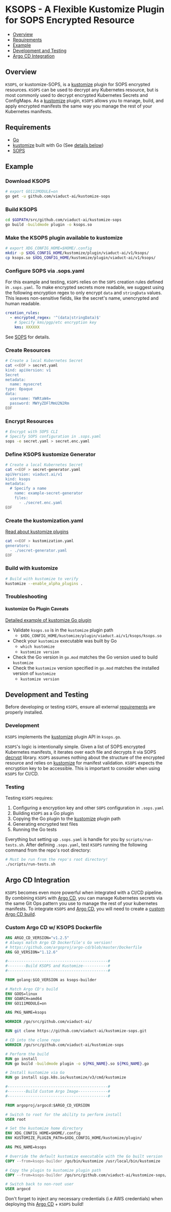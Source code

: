 # KSOPS - A Flexible Kustomize Plugin for SOPS Encrypted Resource

 - [Overview](#overview)
 - [Requirements](#requirements)
 - [Example](#example)
 - [Development and Testing](#development-and-testing)
 - [Argo CD Integration](#argo-cd-integration)


## Overview

`KSOPS`, or kustomize-SOPS, is a [kustomize](https://github.com/kubernetes-sigs/kustomize/) plugin for SOPS encrypted resources. `KSOPS` can be used to decrypt any Kubernetes resource, but is most commonly used to decrypt encrypted Kubernetes Secrets and ConfigMaps. As a [kustomize](https://github.com/kubernetes-sigs/kustomize/) plugin, `KSOPS` allows you to manage, build, and apply encrypted manifests the same way you manage the rest of your Kubernetes manifests.

## Requirements
- [Go](https://github.com/golang/go)
- [kustomize](https://github.com/kubernetes-sigs/kustomize/) built with Go (See [details below](#kustomize-go-plugin-caveats))
- [SOPS](https://github.com/mozilla/sops)

## Example

### Download KSOPS

```bash
# export GO111MODULE=on 
go get -u github.com/viaduct-ai/kustomize-sops
```

### Build KSOPS

```bash
cd $GOPATH/src/github.com/viaduct-ai/kustomize-sops
go build -buildmode plugin -o ksops.so
```

### Make the KSOPS plugin available to kustomize 

```bash
# export XDG_CONFIG_HOME=$HOME/.config
mkdir -p $XDG_CONFIG_HOME/kustomize/plugin/viaduct-ai/v1/ksops/
cp ksops.so $XDG_CONFIG_HOME/kustomize/plugin/viaduct-ai/v1/ksops/
```

### Configure SOPS via .sops.yaml
For this example and testing, `KSOPS` relies on the `SOPS` creation rules defined in `.sops.yaml`. To make encrypted secrets more readable, we suggest using the following encryption regex to only encrypt `data` and `stringData` values. This leaves non-sensitive fields, like the secret's name, unencrypted and human readable.

```yaml
creation_rules:
  - encrypted_regex: '^(data|stringData)$'
    # Specify kms/pgp/etc encryption key
    kms: XXXXXX
```


See [SOPS](https://github.com/mozilla/sops) for details.

### Create Resources

```bash
# Create a local Kubernetes Secret
cat <<EOF > secret.yaml
kind: apiVersion: v1
Secret
metadata:
  name: mysecret
type: Opaque
data:
  username: YWRtaW4=
  password: MWYyZDFlMmU2N2Rm
EOF
```

### Encrypt Resources

```bash
# Encrypt with SOPS CLI
# Specify SOPS configuration in .sops.yaml
sops -e secret.yaml > secret.enc.yaml
```

### Define KSOPS kustomize Generator
```bash
# Create a local Kubernetes Secret
cat <<EOF > secret-generator.yaml
apiVersion: viaduct.ai/v1
kind: ksops
metadata:
  # Specify a name
    name: example-secret-generator
    files:
      - ./secret.enc.yaml
EOF
```

### Create the kustomization.yaml
[Read about kustomize plugins](https://github.com/kubernetes-sigs/kustomize/blob/master/docs/plugins/README.md)

```bash
cat <<EOF > kustomization.yaml
generators: 
  - ./secret-generator.yaml
EOF
```

### Build with kustomize 

```bash
# Build with kustomize to verify
kustomize --enable_alpha_plugins . 
```

### Troubleshooting

#### kustomize Go Plugin Caveats 
[Detailed example of kustomize Go plugin](https://github.com/kubernetes-sigs/kustomize/blob/master/docs/plugins/goPluginGuidedExample.md)

- Validate `ksops.so` is in the `kustomize` plugin path 
    - `$XDG_CONFIG_HOME/kustomize/plugin/viaduct.ai/v1/ksops/ksops.so`
- Check your `kustomize` executable was built by Go 
    - `which kustomize`
    - `kustomize version`
- Check the Go version in `go.mod` matches the Go version used to build `kustomize`
- Check the `kustomize` version specified in `go.mod` matches the installed version of `kustomize`
    - `kustomize version`


## Development and Testing

Before developing or testing `KSOPS`, ensure all external [requirements](#requirements) are properly installed.

### Development
 
`KSOPS` implements the [kustomize](https://github.com/kubernetes-sigs/kustomize/) plugin API in `ksops.go`. 


`KSOPS`'s logic is intentionally simple. Given a list of SOPS encrypted Kubernetes manifests, it iterates over each file and decrypts it via SOPS [decrypt](https://godoc.org/go.mozilla.org/sops/decrypt) library. `KSOPS` assumes nothing about the structure of the encrypted resource and relies on [kustomize](https://github.com/kubernetes-sigs/kustomize/) for manifest validation. `KSOPS` expects the encryption key to be accessible. This is important to consider when using `KSOPS` for CI/CD.

### Testing

Testing `KSOPS` requires:

1. Configuring a encryption key and other `SOPS` configuration in `.sops.yaml`
2. Building `KSOPS` as a Go plugin
3. Copying the Go plugin to the [kustomize](https://github.com/kubernetes-sigs/kustomize/) plugin path
4. Generating encrypted test files
5. Running the Go tests

Everything but setting up `.sops.yaml` is handle for you by `scripts/run-tests.sh`. After defining `.sops.yaml`, test `KSOPS` running the following command from the repo's root directory:

```bash
# Must be run from the repo's root directory!
./scripts/run-tests.sh
```

## Argo CD Integration
 
`KSOPS` becomes even more powerful when integrated with a CI/CD pipeline. By combining `KSOPS` with [Argo CD](https://github.com/argoproj/argo-cd/), you can manage Kubernetes secrets via the same Git Ops pattern you use to manage the rest of your kubernetes manifests. To integrate `KSOPS` and [Argo CD](https://github.com/argoproj/argo-cd/), you will need to create a [custom Argo CD build](https://argoproj.github.io/argo-cd/operator-manual/custom_tools/#byoi-build-your-own-image). 

### Custom Argo CD w/ KSOPS Dockerfile
 
 ```Dockerfile
ARG ARGO_CD_VERSION="v1.2.5"
# Always match Argo CD Dockerfile's Go version!
# https://github.com/argoproj/argo-cd/blob/master/Dockerfile
ARG GO_VERSION="1.12.6"

#--------------------------------------------#
#--------Build KSOPS and Kustomize-----------#
#--------------------------------------------#

FROM golang:$GO_VERSION as ksops-builder

# Match Argo CD's build
ENV GOOS=linux
ENV GOARCH=amd64
ENV GO111MODULE=on

ARG PKG_NAME=ksops

WORKDIR /go/src/github.com/viaduct-ai/

RUN git clone https://github.com/viaduct-ai/kustomize-sops.git

# CD into the clone repo
WORKDIR /go/src/github.com/viaduct-ai/kustomize-sops

# Perform the build
RUN go install
RUN go build -buildmode plugin -o ${PKG_NAME}.so ${PKG_NAME}.go

# Install kustomize via Go
RUN go install sigs.k8s.io/kustomize/v3/cmd/kustomize

#--------------------------------------------#
#--------Build Custom Argo Image-------------#
#--------------------------------------------#

FROM argoproj/argocd:$ARGO_CD_VERSION

# Switch to root for the ability to perform install
USER root

# Set the kustomize home directory
ENV XDG_CONFIG_HOME=$HOME/.config
ENV KUSTOMIZE_PLUGIN_PATH=$XDG_CONFIG_HOME/kustomize/plugin/

ARG PKG_NAME=ksops

# Override the default kustomize executable with the Go built version
COPY --from=ksops-builder /go/bin/kustomize /usr/local/bin/kustomize

# Copy the plugin to kustomize plugin path
COPY --from=ksops-builder /go/src/github.com/viaduct-ai/kustomize-sops/*  $KUSTOMIZE_PLUGIN_PATH/viaduct.ai/v1/${PKG_NAME}/

# Switch back to non-root user
USER argocd
```

Don't forget to inject any necessary credentials (i.e AWS credentials) when deploying this [Argo CD](https://github.com/argoproj/argo-cd/) + `KSOPS` build!


